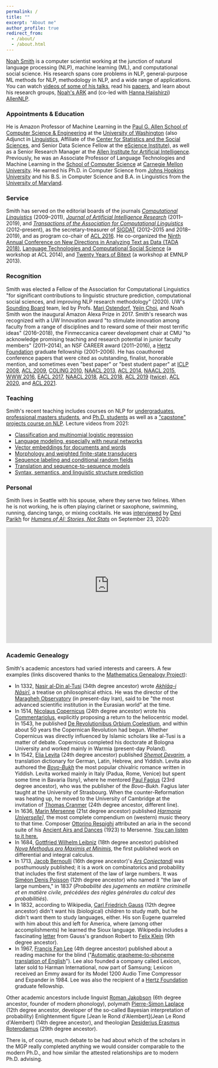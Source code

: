 ```yaml
---
permalink: /
title: ""
excerpt: "About me"
author_profile: true
redirect_from: 
  - /about/
  - /about.html
---
```


[Noah Smith](https://nasmith.github.io) is a computer scientist working at the junction of natural language processing (NLP), machine learning (ML), and computational social science. His research spans core problems in NLP, general-purpose ML methods for NLP, methodology in NLP, and a wide range of applications.
You can watch [videos of some of his talks](talks), read his [papers](publications), and learn about his research groups, [Noah's ARK](http://www.ark.cs.washington.edu) and (co-led with [Hanna Hajishirzi](https://homes.cs.washington.edu/~hannaneh/)) [AllenNLP](https://allennlp.org/).

### Appointments & Education

He is Amazon Professor of Machine Learning in the [Paul G. Allen School of Computer Science & Engineering](http://www.cs.washington.edu/) at the [University of Washington](http://www.washington.edu/) (also Adjunct in [Linguistics](https://linguistics.washington.edu/), Affiliate of the [Center for Statistics and the Social Sciences](https://www.csss.washington.edu/), and Senior Data Science Fellow at the [eScience Institute](http://escience.washington.edu/)), as well as a Senior Research Manager at the [Allen Institute for Artificial Intelligence](https://allenai.org/). Previously, he was an Associate Professor of Language Technologies and Machine Learning in the [School of Computer Science](http://www.cs.cmu.edu) at [Carnegie Mellon University](http://www.cmu.edu).  He earned his Ph.D. in Computer Science from [Johns Hopkins University](http://www.jhu.edu) and his B.S. in Computer Science and B.A. in Linguistics from the [University of Maryland](http://www.umd.edu).

### Service

Smith has served on the editorial boards of the journals [*Computational Linguistics*](http://www.mitpressjournals.org/loi/coli) (2009&ndash;2011), *[Journal of Artificial Intelligence Research](http://www.jair.org)* (2011&ndash;2019), and [*Transactions of the Association for Computational Linguistics*](http://www.transacl.org) (2012&ndash;present), as the secretary-treasurer of [SIGDAT](http://www.sigdat.org) (2012&ndash;2015 and 2018&ndash;2019), and as program co-chair of [ACL 2016](http://acl2016.org/).  He co-organized the [Ninth Annual Conference on New Directions in Analyzing Text as Data (TADA 2018)](https://nlp.washington.edu/tada2018),
[Language Technologies and Computational Social Science](http://www.mpi-sws.org/~cristian/LACSS_2014.html) (a workshop at ACL 2014), and [Twenty Years of Bitext](https://sites.google.com/site/20yearsofbitext/) (a workshop at EMNLP 2013).

### Recognition

Smith was elected a Fellow of the Association for Computational Linguistics "for significant contributions to linguistic structure prediction, computational social sciences, and improving NLP research methodology" (2020).  UW's [Sounding Board](https://sounding-board.github.io/) team, led by Profs. [Mari Ostendorf](https://people.ece.uw.edu/ostendorf/), [Yejin Choi](https://homes.cs.washington.edu/~yejin/), and Noah Smith won the inaugural Amazon Alexa Prize in 2017.
Smith's research was recognized with a UW Innovation award "to stimulate innovation among faculty from a
  range of disciplines and to reward some of their most terrific
  ideas" (2016&ndash;2018), the Finmeccanica career development chair at CMU "to  acknowledge promising teaching and research potential in junior faculty members" (2011&ndash;2014), an NSF CAREER award (2011&ndash;2016),
a [Hertz Foundation](http://www.hertzfoundation.org) graduate fellowship (2001&ndash;2006).
He has coauthored conference papers that were cited as outstanding, finalist, honorable mention, and sometimes even "best paper" or "best student paper" at [ICLP 2008](https://homes.cs.washington.edu/~nasmith/papers/cohen+simmons+smith.iclp08.pdf), [ACL 2009](https://homes.cs.washington.edu/~nasmith/papers/martins+smith+xing.acl09.pdf), [COLING 2010](https://homes.cs.washington.edu/~nasmith/papers/nguyen+vogel+smith.coling10.pdf), [NAACL 2013](https://homes.cs.washington.edu/~nasmith/papers/chahuneau+smith+dyer.naacl13.pdf), [ACL 2014](https://homes.cs.washington.edu/~nasmith/papers/flanigan+thomson+dyer+carbonell+smith.acl14.pdf), [NAACL 2015](https://homes.cs.washington.edu/~nasmith/papers/faruqui+dodge+jauhar+dyer+hovy+smith.naacl15.pdf), [WWW 2016](https://homes.cs.washington.edu/~nasmith/papers/wilson+etal.www16.pdf), [EACL 2017](https://arxiv.org/pdf/1611.05774.pdf), [NAACL 2018](https://homes.cs.washington.edu/~nasmith/papers/clark+ji+smith.naacl18.pdf), [ACL 2018](https://homes.cs.washington.edu/~nasmith/papers/peng+thomson+smith.acl18.pdf), [ACL 2019](https://arxiv.org/pdf/1906.00591.pdf) ([twice](https://homes.cs.washington.edu/~nasmith/papers/sap+card+gabriel+choi+smith.acl19.pdf)), [ACL 2020](https://arxiv.org/pdf/2004.10964.pdf),
and
[ACL 2021](https://arxiv.org/pdf/2107.00061).

### Teaching

Smith's recent teaching includes
courses on NLP for [undergraduates](https://courses.cs.washington.edu/courses/cse447/), [professional masters students](https://courses.cs.washington.edu/courses/csep517/), and [Ph.D. students](https://courses.cs.washington.edu/courses/cse517/) as well as a ["capstone" projects course on NLP](https://courses.cs.washington.edu/courses/cse481n/).  Lecture videos from 2021:
* [Classification and multinomial logistic regression](https://drive.google.com/file/d/1Luwa-sn4t2Hu6IA_-cUWXaDvMkpft9E4/view?usp=sharing)
* [Language modeling, especially with neural networks](https://drive.google.com/file/d/1cK43rSzH491oI9NIrLlDAeP8P2F7LXTJ/view?usp=sharing)
* [Vector embeddings for documents and words](https://drive.google.com/file/d/1L65GHmZxrGanQyc8n6ncLJ91xjcHFVi7/view?usp=sharing)
* [Morphology and weighted finite-state transducers](https://drive.google.com/file/d/1MDj3JUBecLOqCMApOWlxG0ZOxmZcQC20/view?usp=sharing)
* [Sequence labeling and conditional random fields](https://drive.google.com/file/d/1NeLhUxWBBbUSeC5oyz0krxppzlG_OB5V/view?usp=sharing)
* [Translation and sequence-to-sequence models](https://drive.google.com/file/d/18J0RTgezne5rfu5f9ryaA4Yu1V567q28/view?usp=sharing)
* [Syntax, semantics, and linguistic structure prediction](https://drive.google.com/file/d/1gGXlnv2livCAhH6CK3H-5ij1ZsBNRsOM/view?usp=sharing)


### Personal

Smith lives in Seattle with his spouse, where they serve two felines.  When he is not working, he is often playing clarinet or saxophone, swimming, running, dancing tango, or mixing cocktails.  He was [interviewed](https://www.youtube.com/watch?v=ZspCLyVTxSo)
by [Devi Parikh](https://www.cc.gatech.edu/~parikh/) for [*Humans of AI:  Stories, Not Stats*](https://www.cc.gatech.edu/~parikh/humanstoriesai/) on September 23, 2020:

<iframe width="560" height="315" src="https://www.youtube.com/embed/ZspCLyVTxSo" title="YouTube video player" frameborder="0" allow="accelerometer; autoplay; clipboard-write; encrypted-media; gyroscope; picture-in-picture" allowfullscreen></iframe>



### Academic Genealogy

Smith's academic ancestors had varied interests and careers.  A few examples (links discovered thanks to the [Mathematics Genealogy Project](https://www.genealogy.math.ndsu.nodak.edu/)):
- In 1332, [Nasir al-Din al-Tusi](https://en.wikipedia.org/wiki/Nasir_al-Din_al-Tusi) (34th degree ancestor) wrote *[Akhlāq-i Nāsirī](https://en.wikipedia.org/wiki/Nasirean_Ethics)*, a treatise on philosophical ethics.  He was the director of the [Maragheh Observatory](https://en.wikipedia.org/wiki/Maragheh_observatory) (in present-day Iran), said to be "the most advanced scientific institution in the Eurasian world" at the time.
- In 1514, [Nicolaus Copernicus](https://en.wikipedia.org/wiki/Nicolaus_Copernicus) (24th degree ancestor) wrote his [Commentariolus](https://en.wikipedia.org/wiki/Commentariolus), explicitly proposing a return to the heliocentric model.  In 1543, he published [De Revolutionibus Orbium Coelestium](https://en.wikipedia.org/wiki/De_revolutionibus_orbium_coelestium), and within about 50 years the Copernican Revolution had begun.   Whether Copernicus was directly influenced by Islamic scholars like al-Tusi is a matter of debate.  Copernicus completed his doctorate at Bologna University and worked mainly in Warmia (present-day Poland).
- In 1542, [Elia Levita](https://en.wikipedia.org/wiki/Elia_Levita) (24th degree ancestor) published *[Shemot Devarim](https://collections.library.yale.edu/catalog/2033567)*, a translation dictionary for German, Latin, Hebrew, and Yiddish.  Levita also authored the *[Bovo-Bukh](https://en.wikipedia.org/wiki/Bovo-Bukh)* the most popular chivalric romance written in Yiddish.  Levita worked mainly in Italy (Padua, Rome, Venice) but spent some time in Bavaria (Isny), where he mentored [Paul Fagius](https://en.wikipedia.org/wiki/Paul_Fagius) (23rd degree ancestor), who was the publisher of the *Bovo-Bukh*.  Fagius later taught at the University of Strasbourg.  When the counter-Reformation was heating up, he moved to the University of Cambridge at the invitation of [Thomas Cranmer](https://en.wikipedia.org/wiki/Thomas_Cranmer) (24th degree ancestor, different line).
- In 1636, [Marin Mersenne](https://en.wikipedia.org/wiki/Marin_Mersenne) (21st degree ancestor) published *[Harmonie Universelle](https://en.wikipedia.org/wiki/Harmonie_universelle)]*, the most complete compendium on (western) music theory to that time. Composer  [Ottorino Respighi](https://en.wikipedia.org/wiki/Ottorino_Respighi) attributed an aria in the second suite of his [Ancient Airs and Dances](https://en.wikipedia.org/wiki/Ancient_Airs_and_Dances) (1923) to Mersenne.  [You can listen to it here.](https://www.youtube.com/watch?v=affrRfi9T28)
- In 1684, [Gottfried Wilhelm Leibniz](https://en.wikipedia.org/wiki/Gottfried_Wilhelm_Leibniz) (18th degree ancestor) published *[Nova Methodus pro Maximis et Minimis](https://en.wikipedia.org/wiki/Nova_Methodus_pro_Maximis_et_Minimis)*, the first published work on differential and integral calculus.  
- In 1713, [Jacob Bernoulli](https://en.wikipedia.org/wiki/Jacob_Bernoulli) (16th degree ancestor)'s  *[Ars Conjectandi](https://en.wikipedia.org/wiki/Ars_Conjectandi)*
was posthumously published; it is a work on combinatorics and probability that includes the first statement of the law of large numbers. It was [Siméon Denis Poisson](https://en.wikipedia.org/wiki/Sim%C3%A9on_Denis_Poisson) (12th degree ancestor) who named it "the law of large numbers," in 1837 (*Probabilité des jugements en matière criminelle et en matière civile, précédées des règles générales du calcul des probabilitiés*).
- In 1832, according to Wikipedia, [Carl Friedrich Gauss](https://en.wikipedia.org/wiki/Carl_Friedrich_Gauss) (12th degree ancestor) didn't want his (biological) children to study math, but he didn't want them to study languages, either.  His son Eugene quarreled with him about this and left for America, where (among other accomplishments) he learned the Sioux language.  Wikipedia includes a fascinating
[letter](https://en.wikisource.org/wiki/Robert_Gauss_to_Felix_Klein_-_September_3,_1912) from Gauss's grandson Robert to [Felix Klein](https://en.wikipedia.org/wiki/Felix_Klein) (9th degree ancestor).
- In 1967, [Francis Fan Lee](https://en.wikipedia.org/wiki/Francis_F._Lee) (4th degree ancestor) published about a reading machine for the blind ("[Automatic grapheme-to-phoneme translation of English](https://asa.scitation.org/doi/10.1121/1.2143635)").  Lee also founded a company called Lexicon, later sold to Harman International, now part of Samsung; Lexicon received an Emmy award for its Model 1200 Audio Time Compressor and Expander in 1984.   Lee was also the recipient of a [Hertz Foundation](http://www.hertzfoundation.org) graduate fellowship.

Other academic ancestors include linguist [Roman Jakobson](https://en.wikipedia.org/wiki/Roman_Jakobson) (6th degree ancestor, founder of modern phonology), polymath [Pierre-Simon Laplace](https://en.wikipedia.org/wiki/Pierre-Simon_Laplace) (12th degree ancestor, developer of the so-called Bayesian interpretation of probability)
Enlightenment figure [Jean le Rond d'Alembert](Jean Le Rond d'Alembert) (14th degree ancestor), and theologian [Desiderius Erasmus Roterodamus](https://en.wikipedia.org/wiki/Erasmus) (29th degree ancestor).

There is, of course, much debate to be had about which of the scholars in the MGP really completed anything we would consider comparable to the modern Ph.D., and how similar the attested relationships are to modern Ph.D. advising. 
